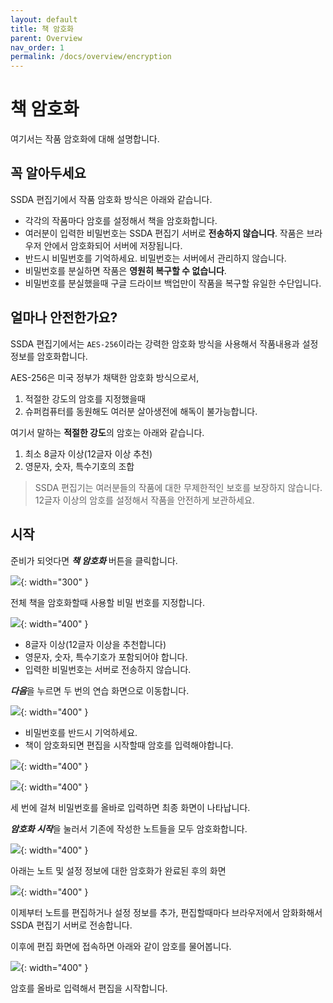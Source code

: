 ```yaml
---
layout: default
title: 책 암호화
parent: Overview
nav_order: 1
permalink: /docs/overview/encryption
---
```


# 책 암호화

여기서는 작품 암호화에 대해 설명합니다.

## 꼭 알아두세요

SSDA 편집기에서 작품 암호화 방식은 아래와 같습니다.

* 각각의 작품마다 암호를 설정해서 책을 암호화합니다.
* 여러분이 입력한 비밀번호는 SSDA 편집기 서버로 **전송하지 않습니다**. 작품은 브라우저 안에서 암호화되어 서버에 저장됩니다.
* 반드시 비밀번호를 기억하세요. 비밀번호는 서버에서 관리하지 않습니다.
* 비밀번호를 분실하면 작품은 **영원히 복구할 수 없습니다**.
* 비밀번호를 분실했을때 구글 드라이브 백업만이 작품을 복구할 유일한 수단입니다.

## 얼마나 안전한가요?

SSDA 편집기에서는 `AES-256`이라는 강력한 암호화 방식을 사용해서 작품내용과 설정 정보를 암호화합니다.

AES-256은 미국 정부가 채택한 암호화 방식으로서,

1. 적절한 강도의 암호를 지정했을때
2. 슈퍼컴퓨터를 동원해도 여러분 살아생전에 해독이 불가능합니다.

여기서 말하는 **적절한 강도**의 암호는 아래와 같습니다.

1. 최소 8글자 이상(12글자 이상 추천)
2. 영문자, 숫자, 특수기호의 조합

> SSDA 편집기는 여러분들의 작품에 대한 무제한적인 보호를 보장하지 않습니다. 12글자 이상의 암호를 설정해서 작품을 안전하게 보관하세요.

## 시작

준비가 되엇다면 ***책 암호화*** 버튼을 클릭합니다.

![](../../assets/images/ssda_02_overview_01.png){: width="300" }

전체 책을 암호화할때 사용할 비밀 번호를 지정합니다.

![](../../assets/images/ssda_02_overview_02.png){: width="400" }

* 8글자 이상(12글자 이상을 추천합니다)
* 영문자, 숫자, 특수기호가 포함되어야 합니다.
* 입력한 비밀번호는 서버로 전송하지 않습니다.

***다음***을 누르면 두 번의 연습 화면으로 이동합니다. 

![](../../assets/images/ssda_02_overview_03.png){: width="400" }

* 비밀번호를 반드시 기억하세요.
* 책이 암호화되면 편집을 시작할때 암호를 입력해야합니다.

![](../../assets/images/ssda_02_overview_04.png){: width="400" }

![](../../assets/images/ssda_02_overview_05.png){: width="400" }

세 번에 걸쳐 비밀번호를 올바로 입력하면 최종 화면이 나타납니다.

***암호화 시작***을 눌러서 기존에 작성한 노트들을 모두 암호화합니다.

![](../../assets/images/ssda_02_overview_06.png){: width="400" }

아래는 노트 및 설정 정보에 대한 암호화가 완료된 후의 화면

![](../../assets/images/ssda_02_overview_07.png){: width="400" }

이제부터 노트를 편집하거나 설정 정보를 추가, 편집할때마다 브라우저에서 암화화해서 SSDA 편집기 서버로 전송합니다.

이후에 편집 화면에 접속하면 아래와 같이 암호를 물어봅니다.

![](../../assets/images/ssda_02_overview_08.png){: width="400" }

암호를 올바로 입력해서 편집을 시작합니다.